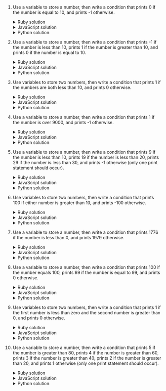 1. Use a variable to store a number, then write a condition that prints 0 if the number is equal to 10, and prints -1 otherwise.
    <details><summary>Ruby solution</summary>

    ```ruby
    number = 10
    if number == 10
      puts 0
    else
      puts -1
    end
    ```
    </details>

    <details><summary>JavaScript solution</summary>

    ```js
    var number = 10;
    if (number === 10) {
      console.log(0);
    } else {
      console.log(-1);
    }
    ```
    </details>
    
    <details><summary>Python solution</summary>

    ```python
    number = 10
    if number == 10:
        print(0)
    else:
        print(-1)
    ```
    </details>

2. Use a variable to store a number, then write a condition that prints -1 if the number is less than 10, prints 1 if the number is greater than 10, and prints 0 if the number is equal to 10.
    <details><summary>Ruby solution</summary>

    ```ruby
    number = 3
    if number < 10
      puts -1
    elsif number > 10
      puts 1
    else
      puts 0
    end
    ```
    </details>

    <details><summary>JavaScript solution</summary>

    ```js
    var number = 3;
    if (number < 10) {
      console.log(-1);
    } else if (number > 10) {
      console.log(1);
    } else {
      console.log(0);
    }
    ```
    </details>
    
    <details><summary>Python solution</summary>

    ```python
    number = 3
    if number < 10:
        print(-1)
    elif number > 10:
        print(1)
    else:
        print(0)
    ```
    </details>

3. Use variables to store two numbers, then write a condition that prints 1 if the numbers are both less than 10, and prints 0 otherwise.
    <details><summary>Ruby solution</summary>

    ```ruby
    number1 = 4
    number2 = 9
    if number1 < 10 && number2 < 10
      puts 1
    else
      puts 0
    end
    ```
    </details>

    <details><summary>JavaScript solution</summary>

    ```js
    var number1 = 4;
    var number2 = 9;
    if (number1 < 10 && number2 < 10) {
      console.log(1);
    } else {
      console.log(0);
    }
    ```
    </details>
    
    <details><summary>Python solution</summary>

    ```python
    number1 = 4
    number2 = 9
    if number1 < 10 and number2 < 10:
        print(1)
    else:
        print(0)
    ```
    </details>

4. Use a variable to store a number, then write a condition that prints 1 if the number is over 9000, and prints -1 otherwise.
    <details><summary>Ruby solution</summary>

    ```ruby
    power_level = 9321
    if power_level > 9000
      puts 1
    else
      puts -1
    end
    ```
    </details>

    <details><summary>JavaScript solution</summary>

    ```js
    var powerLevel = 9321;
    if (powerLevel > 9000) {
      console.log(1);
    } else {
      console.log(-1);
    }
    ```
    </details>
    
    <details><summary>Python solution</summary>

    ```python
    power_level = 9321
    if power_level > 9000:
        print(1)
    else:
        print(-1)
    ```
    </details>

5. Use a variable to store a number, then write a condition that prints 9 if the number is less than 10, prints 19 if the number is less than 20, prints 29 if the number is less than 30, and prints -1 otherwise (only one print statement should occur).
    <details><summary>Ruby solution</summary>

    ```ruby
    number = 24
    if number < 10
      puts 9
    elsif number < 20
      puts 19
    elsif number < 30
      puts 29
    else
      puts -1
    end
    ```
    </details>

    <details><summary>JavaScript solution</summary>

    ```js
    var number = 24;
    if (number < 10) {
      console.log(9);
    } else if (number < 20) {
      console.log(19);
    } else if (number < 30) {
      console.log(29);
    } else {
      console.log(-1);
    }
    ```
    </details>
    
    <details><summary>Python solution</summary>

    ```python
    number = 24
    if number < 10:
        print(9)
    elif number < 20:
        print(19)
    elif number < 30:
        print(29)
    else:
        print(-1)
    ```
    </details>

6. Use variables to store two numbers, then write a condition that prints 100 if either number is greater than 10, and prints -100 otherwise.
    <details><summary>Ruby solution</summary>

    ```ruby
    number1 = 20
    number2 = 4
    if number1 > 10 || number2 > 10
      puts 100
    else
      puts -100
    end
    ```
    </details>

    <details><summary>JavaScript solution</summary>

    ```js
    var number1 = 20;
    var number2 = 4;
    if (number1 > 10 || number2 > 10) {
      console.log(100);
    } else {
      console.log(-100);
    }
    ```
    </details>
    
    <details><summary>Python solution</summary>

    ```python
    number1 = 20
    number2 = 4
    if number1 > 10 or number2 > 10:
        print(100)
    else:
        print(-100)
    ```
    </details>

7. Use a variable to store a number, then write a condition that prints 1776 if the number is less than 0, and prints 1979 otherwise.
    <details><summary>Ruby solution</summary>

    ```ruby
    number = -345
    if number < 0
      puts 1776
    else
      puts 1979
    end
    ```
    </details>

    <details><summary>JavaScript solution</summary>

    ```js
    var number = -345;
    if (number < 0) {
      console.log(1776);
    } else {
      console.log(1979);
    }
    ```
    </details>
    
    <details><summary>Python solution</summary>

    ```python
    number = -345
    if number < 0:
        print(1776)
    else:
        print(1979)
    ```
    </details>

8. Use a variable to store a number, then write a condition that prints 100 if the number equals 100, prints 99 if the number is equal to 99, and prints 0 otherwise.
    <details><summary>Ruby solution</summary>

    ```ruby
    number = 3
    if number == 100
      puts 100
    elsif number == 99
      puts 99
    else
      puts 0
    end
    ```
    </details>

    <details><summary>JavaScript solution</summary>

    ```js
    var number = 3;
    if (number === 100) {
      console.log(100);
    } else if (number === 99) {
      console.log(99);
    } else {
      console.log(0);
    }
    ```
    </details>
    
    <details><summary>Python solution</summary>

    ```python
    number = 3
    if number == 100:
        print(100)
    elif number == 99:
        print(99)
    else:
        print(0)
    ```
    </details>

9. Use variables to store two numbers, then write a condition that prints 1 if the first number is less than zero and the second number is greater than 0, and prints 0 otherwise.
    <details><summary>Ruby solution</summary>

    ```ruby
    number1 = -4
    number2 = -9
    if number1 < 0 && number2 > 0
      puts 1
    else
      puts 0
    end
    ```
    </details>

    <details><summary>JavaScript solution</summary>

    ```js
    var number1 = -4;
    var number2 = -9;
    if (number1 < 0 && number2 > 0) {
      console.log(1);
    } else {
      console.log(0);
    }
    ```
    </details>
    
    <details><summary>Python solution</summary>

    ```python
    number1 = -4
    number2 = -9
    if number1 < 0 and number2 > 0:
        print(1)
    else:
        print(0)
    ```
    </details>

10. Use a variable to store a number, then write a condition that prints 5 if the number is greater than 80, prints 4 if the number is greater than 60, prints 3 if the number is greater than 40, prints 2 if the number is greater than 20, and prints 1 otherwise (only one print statement should occur).
    <details><summary>Ruby solution</summary>

    ```ruby
    grade = 72
    if grade > 80
      puts 5
    elsif grade > 60
      puts 4
    elsif grade > 40
      puts 3
    elsif grade > 20
      puts 2
    else
      puts 1
    end
    ```
    </details>

    <details><summary>JavaScript solution</summary>

    ```js
    var grade = 72;
    if (grade > 80) {
      console.log(5);
    } else if (grade > 60) {
      console.log(4);
    } else if (grade > 40) {
      console.log(3);
    } else if (grade > 20) {
      console.log(2);
    } else {
      console.log(1);
    }
    ```
    </details>
    
    <details><summary>Python solution</summary>

    ```python
    grade = 72
    if grade > 80:
        print(5)
    elif grade > 60:
        print(4)
    elif grade > 40:
        print(3)
    elif grade > 20:
        print(2)
    else:
        print(1)
    ```
    </details>